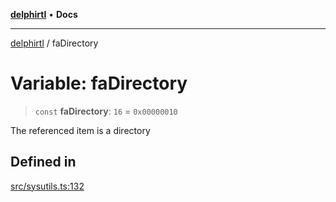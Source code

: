 [**delphirtl**](../README.md) • **Docs**

***

[delphirtl](../globals.md) / faDirectory

# Variable: faDirectory

> `const` **faDirectory**: `16` = `0x00000010`

The referenced item is a directory

## Defined in

[src/sysutils.ts:132](https://github.com/chuacw/delphirtl/blob/1a0a3e89a2d0f0bb95b58dc274ba81b7da57ba8c/src/sysutils.ts#L132)
